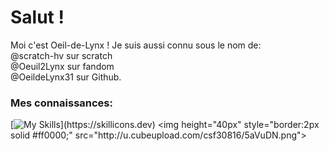 <html>

<h1>Salut !</h1>

Moi c'est Oeil-de-Lynx !
Je suis aussi connu sous le nom de: <br>
@scratch-hv sur scratch <br>
@Oeuil2Lynx sur fandom <br>
@OeildeLynx31 sur Github.<br>

<h3>Mes connaissances:</h3>

[![My Skills](https://skillicons.dev/icons?i=html,css,arduino,github,linux,raspberrypi,wordpress,)](https://skillicons.dev)
<img height="40px" style="border:2px solid #ff0000;" src="http://u.cubeupload.com/csf30816/5aVuDN.png">
  
</html>


